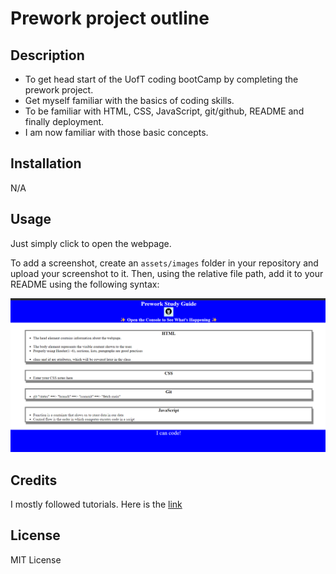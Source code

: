 # Prework project outline

## Description

- To get head start of the UofT coding bootCamp by completing the prework project.
- Get myself familiar with the basics of coding skills.
- To be familiar with HTML, CSS, JavaScript, git/github, README and finally deployment.
- I am now familiar with those basic concepts.

## Installation

N/A

## Usage

Just simply click to open the webpage.

To add a screenshot, create an `assets/images` folder in your repository and upload your screenshot to it. Then, using the relative file path, add it to your README using the following syntax:

![Prework webpage](assets/image/screenshot.png)

## Credits

I mostly followed tutorials. Here is the [link](https://docs.github.com/en/get-started/writing-on-github/getting-started-with-writing-and-formatting-on-github/basic-writing-and-formatting-syntax)

## License
MIT License
